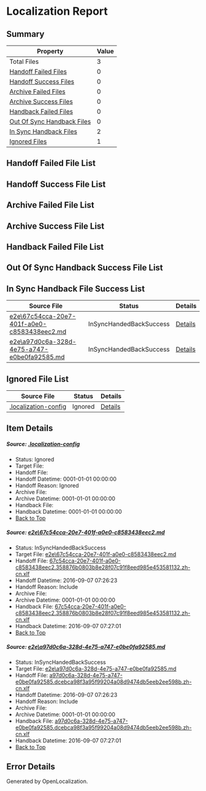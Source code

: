 # <a name='report-top'></a> Localization Report

## Summary
 Property | Value 
 -------- | ----- 
 Total Files | 3
[ Handoff Failed Files ](#handoff-failed-list)| 0
[ Handoff Success Files ](#handoff-success-list)| 0
[ Archive Failed Files ](#archive-failed-list)| 0
[ Archive Success Files ](#archive-success-list)| 0
[ Handback Failed Files ](#handback-failed-list)| 0
[ Out Of Sync Handback Files ](#outofsync-handback-success-list)| 0
[ In Sync Handback Files ](#insync-handback-success-list)| 2
[ Ignored Files ](#ignored-list)| 1

## <a name='handoff-failed-list'></a> Handoff Failed File List

## <a name='handoff-success-list'></a> Handoff Success File List

## <a name='archive-failed-list'></a> Archive Failed File List

## <a name='archive-success-list'></a> Archive Success File List

## <a name='handback-failed-list'></a> Handback Failed File List

## <a name='outofsync-handback-success-list'></a> Out Of Sync Handback Success File List

## <a name='insync-handback-success-list'></a> In Sync Handback File Success List
 Source File | Status | Details 
 ----------- | ------ | ------- 
 [e2e\67c54cca-20e7-401f-a0e0-c8583438eec2.md](https://github.com/OpenLocalizationTestOrg/ol-test0/blob/68004ac1591356c7ffa5f9396679be1adf229d7f/e2e/67c54cca-20e7-401f-a0e0-c8583438eec2.md) | InSyncHandedBackSuccess | [Details](#d2a18d8f190bdae6087266c7fa701f34062bc4271)
 [e2e\a97d0c6a-328d-4e75-a747-e0be0fa92585.md](https://github.com/OpenLocalizationTestOrg/ol-test0/blob/68004ac1591356c7ffa5f9396679be1adf229d7f/e2e/a97d0c6a-328d-4e75-a747-e0be0fa92585.md) | InSyncHandedBackSuccess | [Details](#4f2c6f4bede38f8c4eeddc17f57b4902754b3ba62)

## <a name='ignored-list'></a> Ignored File List
 Source File | Status | Details 
 ----------- | ------ | ------- 
 [.localization-config](https://github.com/OpenLocalizationTestOrg/ol-test0/blob/68004ac1591356c7ffa5f9396679be1adf229d7f/.localization-config) | Ignored | [Details](#3d4f252ac210baf56311d7e97dcc2db10974dbd20)

## Item Details
##### <a name='3d4f252ac210baf56311d7e97dcc2db10974dbd20'></a> Source: [.localization-config](https://github.com/OpenLocalizationTestOrg/ol-test0/blob/68004ac1591356c7ffa5f9396679be1adf229d7f/.localization-config)
* Status: Ignored
* Target File: 
* Handoff File: 
* Handoff Datetime: 0001-01-01 00:00:00
* Handoff Reason: Ignored
* Archive File: 
* Archive Datetime: 0001-01-01 00:00:00
* Handback File: 
* Handback Datetime: 0001-01-01 00:00:00
* [Back to Top](#report-top)

##### <a name='d2a18d8f190bdae6087266c7fa701f34062bc4271'></a> Source: [e2e\67c54cca-20e7-401f-a0e0-c8583438eec2.md](https://github.com/OpenLocalizationTestOrg/ol-test0/blob/68004ac1591356c7ffa5f9396679be1adf229d7f/e2e/67c54cca-20e7-401f-a0e0-c8583438eec2.md)
* Status: InSyncHandedBackSuccess
* Target File: [e2e\67c54cca-20e7-401f-a0e0-c8583438eec2.md](https://github.com/OpenLocalizationTestOrg/ol-test0-zhcn/blob/ba657680638821218c5aaeacf1d40014b85cc67d/e2e/67c54cca-20e7-401f-a0e0-c8583438eec2.md)
* Handoff File: [67c54cca-20e7-401f-a0e0-c8583438eec2.358876b0803b8e28f07c91f8eed985e453581132.zh-cn.xlf](https://github.com/OpenLocalizationTestOrg/ol-test0-handoff/blob/17c86fb72b7aa302aacd45f92e0eacfdc426b894/ol-handoff/OpenLocalizationTestOrg/ol-test0-zhcn/ci/ht/67c54cca-20e7-401f-a0e0-c8583438eec2.358876b0803b8e28f07c91f8eed985e453581132.zh-cn.xlf)
* Handoff Datetime: 2016-09-07 07:26:23
* Handoff Reason: Include
* Archive File: 
* Archive Datetime: 0001-01-01 00:00:00
* Handback File: [67c54cca-20e7-401f-a0e0-c8583438eec2.358876b0803b8e28f07c91f8eed985e453581132.zh-cn.xlf](https://github.com/OpenLocalizationTestOrg/ol-test0-handback/blob/4c4aa051dfee21da68ac9780d9b5869c665f3039/ol-handback/OpenLocalizationTestOrg/ol-test0-zhcn/ci/ht/67c54cca-20e7-401f-a0e0-c8583438eec2.358876b0803b8e28f07c91f8eed985e453581132.zh-cn.xlf)
* Handback Datetime: 2016-09-07 07:27:01
* [Back to Top](#report-top)

##### <a name='4f2c6f4bede38f8c4eeddc17f57b4902754b3ba62'></a> Source: [e2e\a97d0c6a-328d-4e75-a747-e0be0fa92585.md](https://github.com/OpenLocalizationTestOrg/ol-test0/blob/68004ac1591356c7ffa5f9396679be1adf229d7f/e2e/a97d0c6a-328d-4e75-a747-e0be0fa92585.md)
* Status: InSyncHandedBackSuccess
* Target File: [e2e\a97d0c6a-328d-4e75-a747-e0be0fa92585.md](https://github.com/OpenLocalizationTestOrg/ol-test0-zhcn/blob/ba657680638821218c5aaeacf1d40014b85cc67d/e2e/a97d0c6a-328d-4e75-a747-e0be0fa92585.md)
* Handoff File: [a97d0c6a-328d-4e75-a747-e0be0fa92585.dcebca98f3a95f99204a08d9474db5eeb2ee598b.zh-cn.xlf](https://github.com/OpenLocalizationTestOrg/ol-test0-handoff/blob/17c86fb72b7aa302aacd45f92e0eacfdc426b894/ol-handoff/OpenLocalizationTestOrg/ol-test0-zhcn/ci/ht/a97d0c6a-328d-4e75-a747-e0be0fa92585.dcebca98f3a95f99204a08d9474db5eeb2ee598b.zh-cn.xlf)
* Handoff Datetime: 2016-09-07 07:26:23
* Handoff Reason: Include
* Archive File: 
* Archive Datetime: 0001-01-01 00:00:00
* Handback File: [a97d0c6a-328d-4e75-a747-e0be0fa92585.dcebca98f3a95f99204a08d9474db5eeb2ee598b.zh-cn.xlf](https://github.com/OpenLocalizationTestOrg/ol-test0-handback/blob/4c4aa051dfee21da68ac9780d9b5869c665f3039/ol-handback/OpenLocalizationTestOrg/ol-test0-zhcn/ci/ht/a97d0c6a-328d-4e75-a747-e0be0fa92585.dcebca98f3a95f99204a08d9474db5eeb2ee598b.zh-cn.xlf)
* Handback Datetime: 2016-09-07 07:27:01
* [Back to Top](#report-top)


## Error Details

Generated by OpenLocalization.
